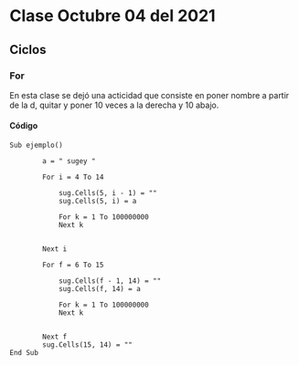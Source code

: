 # Clase Octubre 04 del 2021

## Ciclos 

###  For

En esta clase se dejó una acticidad que consiste en poner nombre a partir de la d, quitar y poner 10 veces a la derecha y 10 abajo.     


#### Código

```
Sub ejemplo()
        
        a = " sugey "
        
        For i = 4 To 14
        
            sug.Cells(5, i - 1) = ""
            sug.Cells(5, i) = a
        
            For k = 1 To 100000000
            Next k
            
        
        Next i

        For f = 6 To 15

            sug.Cells(f - 1, 14) = ""
            sug.Cells(f, 14) = a
            
            For k = 1 To 100000000
            Next k
            

        Next f
        sug.Cells(15, 14) = ""
End Sub
```





